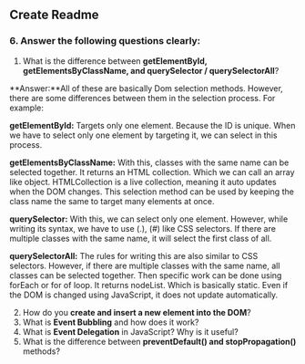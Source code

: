 

## Create Readme

### 6. Answer the following questions clearly:

1. What is the difference between **getElementById, getElementsByClassName, and querySelector / querySelectorAll**?

**Answer:**All of these are basically Dom selection methods. However, there are some differences between them in the selection process. For example:

**getElementById:** Targets only one element. Because the ID is unique. When we have to select only one element by targeting it, we can select in this process.

**getElementsByClassName:** With this, classes with the same name can be selected together. It returns an HTML collection. Which we can call an array like object. HTMLCollection is a live collection, meaning it auto updates when the DOM changes. This selection method can be used by keeping the class name the same to target many elements at once.

**querySelector:** With this, we can select only one element. However, while writing its syntax, we have to use (.), (#) like CSS selectors. If there are multiple classes with the same name, it will select the first class of all.

**querySelectorAll:** The rules for writing this are also similar to CSS selectors. However, if there are multiple classes with the same name, all classes can be selected together. Then specific work can be done using forEach or for of loop. It returns nodeList. Which is basically static. Even if the DOM is changed using JavaScript, it does not update automatically.

2. How do you **create and insert a new element into the DOM**?
3. What is **Event Bubbling** and how does it work?
4. What is **Event Delegation** in JavaScript? Why is it useful?
5. What is the difference between **preventDefault() and stopPropagation()** methods?




